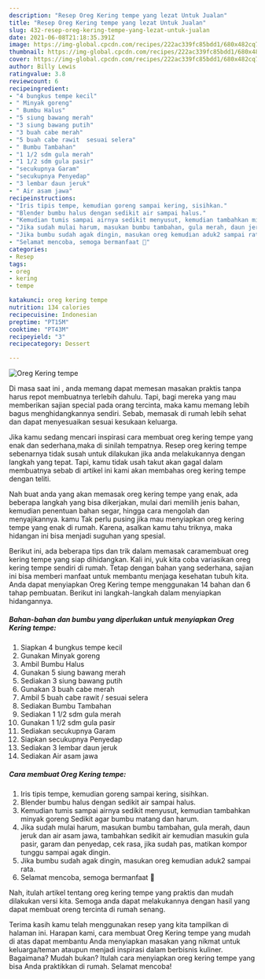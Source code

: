 ```yaml
---
description: "Resep Oreg Kering tempe yang lezat Untuk Jualan"
title: "Resep Oreg Kering tempe yang lezat Untuk Jualan"
slug: 432-resep-oreg-kering-tempe-yang-lezat-untuk-jualan
date: 2021-06-08T21:18:35.391Z
image: https://img-global.cpcdn.com/recipes/222ac339fc85bdd1/680x482cq70/oreg-kering-tempe-foto-resep-utama.jpg
thumbnail: https://img-global.cpcdn.com/recipes/222ac339fc85bdd1/680x482cq70/oreg-kering-tempe-foto-resep-utama.jpg
cover: https://img-global.cpcdn.com/recipes/222ac339fc85bdd1/680x482cq70/oreg-kering-tempe-foto-resep-utama.jpg
author: Billy Lewis
ratingvalue: 3.8
reviewcount: 6
recipeingredient:
- "4 bungkus tempe kecil"
- " Minyak goreng"
- " Bumbu Halus"
- "5 siung bawang merah"
- "3 siung bawang putih"
- "3 buah cabe merah"
- "5 buah cabe rawit  sesuai selera"
- " Bumbu Tambahan"
- "1 1/2 sdm gula merah"
- "1 1/2 sdm gula pasir"
- "secukupnya Garam"
- "secukupnya Penyedap"
- "3 lembar daun jeruk"
- " Air asam jawa"
recipeinstructions:
- "Iris tipis tempe, kemudian goreng sampai kering, sisihkan."
- "Blender bumbu halus dengan sedikit air sampai halus."
- "Kemudian tumis sampai airnya sedikit menyusut, kemudian tambahkan minyak goreng Sedikit agar bumbu matang dan harum."
- "Jika sudah mulai harum, masukan bumbu tambahan, gula merah, daun jeruk dan air asam jawa, tambahkan sedikit air kemudian masukin gula pasir, garam dan penyedap, cek rasa, jika sudah pas, matikan kompor tunggu sampai agak dingin."
- "Jika bumbu sudah agak dingin, masukan oreg kemudian aduk2 sampai rata."
- "Selamat mencoba, semoga bermanfaat 🤗"
categories:
- Resep
tags:
- oreg
- kering
- tempe

katakunci: oreg kering tempe 
nutrition: 134 calories
recipecuisine: Indonesian
preptime: "PT15M"
cooktime: "PT43M"
recipeyield: "3"
recipecategory: Dessert

---
```



![Oreg Kering tempe](https://img-global.cpcdn.com/recipes/222ac339fc85bdd1/680x482cq70/oreg-kering-tempe-foto-resep-utama.jpg)

Di masa  saat ini , anda memang dapat memesan masakan praktis tanpa harus repot membuatnya terlebih dahulu. Tapi, bagi mereka yang mau memberikan sajian special pada orang tercinta, maka kamu memang lebih bagus menghidangkannya sendiri. Sebab, memasak di rumah lebih sehat dan dapat menyesuaikan sesuai kesukaan keluarga.

Jika kamu sedang mencari inspirasi cara membuat oreg kering tempe yang enak dan sederhana,maka di sinilah tempatnya. Resep oreg kering tempe  sebenarnya tidak susah untuk dilakukan jika anda melakukannya dengan langkah yang tepat. Tapi, kamu tidak usah takut akan gagal dalam membuatnya 
sebab di artikel ini kami akan membahas oreg kering tempe dengan teliti.  



Nah buat anda yang akan memasak oreg kering tempe yang enak, ada beberapa langkah yang bisa dikerjakan, mulai dari memilih jenis bahan, kemudian penentuan bahan segar, hingga cara mengolah dan menyajikannya. kamu Tak perlu pusing jika mau menyiapkan oreg kering tempe yang enak di rumah. Karena, asalkan kamu  tahu triknya, maka hidangan ini bisa menjadi suguhan yang spesial.

Berikut ini, ada beberapa tips dan trik dalam memasak caramembuat oreg kering tempe yang siap dihidangkan. Kali ini, yuk kita coba variasikan oreg kering tempe sendiri di rumah. Tetap dengan bahan yang sederhana, sajian ini bisa memberi manfaat untuk membantu menjaga kesehatan tubuh kita. Anda dapat menyiapkan Oreg Kering tempe menggunakan 14 bahan dan 6 tahap pembuatan. Berikut ini langkah-langkah dalam menyiapkan hidangannya.

<!--inarticleads1-->

##### Bahan-bahan dan bumbu yang diperlukan untuk menyiapkan Oreg Kering tempe:

1. Siapkan 4 bungkus tempe kecil
1. Gunakan  Minyak goreng
1. Ambil  Bumbu Halus
1. Gunakan 5 siung bawang merah
1. Sediakan 3 siung bawang putih
1. Gunakan 3 buah cabe merah
1. Ambil 5 buah cabe rawit / sesuai selera
1. Sediakan  Bumbu Tambahan
1. Sediakan 1 1/2 sdm gula merah
1. Gunakan 1 1/2 sdm gula pasir
1. Sediakan secukupnya Garam
1. Siapkan secukupnya Penyedap
1. Sediakan 3 lembar daun jeruk
1. Sediakan  Air asam jawa




<!--inarticleads2-->

##### Cara membuat Oreg Kering tempe:

1. Iris tipis tempe, kemudian goreng sampai kering, sisihkan.
1. Blender bumbu halus dengan sedikit air sampai halus.
1. Kemudian tumis sampai airnya sedikit menyusut, kemudian tambahkan minyak goreng Sedikit agar bumbu matang dan harum.
1. Jika sudah mulai harum, masukan bumbu tambahan, gula merah, daun jeruk dan air asam jawa, tambahkan sedikit air kemudian masukin gula pasir, garam dan penyedap, cek rasa, jika sudah pas, matikan kompor tunggu sampai agak dingin.
1. Jika bumbu sudah agak dingin, masukan oreg kemudian aduk2 sampai rata.
1. Selamat mencoba, semoga bermanfaat 🤗




Nah, itulah artikel tentang  oreg kering tempe  yang praktis dan mudah dilakukan versi kita. Semoga anda dapat melakukannya dengan hasil yang dapat membuat oreng tercinta di rumah senang. 

Terima kasih kamu telah menggunakan resep yang kita tampilkan di halaman ini. Harapan kami, cara membuat  Oreg Kering tempe yang mudah di atas dapat membantu Anda menyiapkan masakan yang nikmat untuk keluarga/teman ataupun menjadi inspirasi dalam berbisnis kuliner. Bagaimana? Mudah bukan? Itulah cara menyiapkan oreg kering tempe yang bisa Anda praktikkan di rumah. Selamat mencoba!

